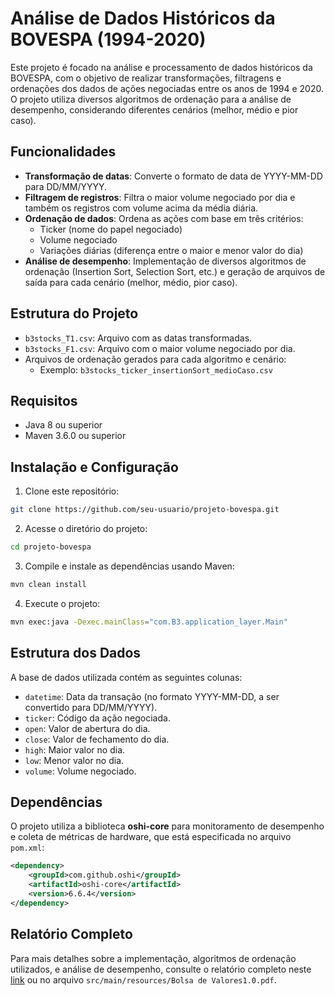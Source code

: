 # Análise de Dados Históricos da BOVESPA (1994-2020)

Este projeto é focado na análise e processamento de dados históricos da BOVESPA, com o objetivo de realizar transformações, filtragens e ordenações dos dados de ações negociadas entre os anos de 1994 e 2020. O projeto utiliza diversos algoritmos de ordenação para a análise de desempenho, considerando diferentes cenários (melhor, médio e pior caso).

## Funcionalidades

- **Transformação de datas**: Converte o formato de data de YYYY-MM-DD para DD/MM/YYYY.
- **Filtragem de registros**: Filtra o maior volume negociado por dia e também os registros com volume acima da média diária.
- **Ordenação de dados**: Ordena as ações com base em três critérios: 
  - Ticker (nome do papel negociado)
  - Volume negociado
  - Variações diárias (diferença entre o maior e menor valor do dia)
- **Análise de desempenho**: Implementação de diversos algoritmos de ordenação (Insertion Sort, Selection Sort, etc.) e geração de arquivos de saída para cada cenário (melhor, médio, pior caso).

## Estrutura do Projeto

- `b3stocks_T1.csv`: Arquivo com as datas transformadas.
- `b3stocks_F1.csv`: Arquivo com o maior volume negociado por dia.
- Arquivos de ordenação gerados para cada algoritmo e cenário:
  - Exemplo: `b3stocks_ticker_insertionSort_medioCaso.csv`

## Requisitos

- Java 8 ou superior
- Maven 3.6.0 ou superior

## Instalação e Configuração

1. Clone este repositório:

```bash
git clone https://github.com/seu-usuario/projeto-bovespa.git
```

2. Acesse o diretório do projeto:

```bash
cd projeto-bovespa
```

3. Compile e instale as dependências usando Maven:

```bash
mvn clean install
```

4. Execute o projeto:

```bash
mvn exec:java -Dexec.mainClass="com.B3.application_layer.Main"
```

## Estrutura dos Dados

A base de dados utilizada contém as seguintes colunas:

- `datetime`: Data da transação (no formato YYYY-MM-DD, a ser convertido para DD/MM/YYYY).
- `ticker`: Código da ação negociada.
- `open`: Valor de abertura do dia.
- `close`: Valor de fechamento do dia.
- `high`: Maior valor no dia.
- `low`: Menor valor no dia.
- `volume`: Volume negociado.

## Dependências

O projeto utiliza a biblioteca **oshi-core** para monitoramento de desempenho e coleta de métricas de hardware, que está especificada no arquivo `pom.xml`:

```xml
<dependency>
    <groupId>com.github.oshi</groupId>
    <artifactId>oshi-core</artifactId>
    <version>6.6.4</version>
</dependency>
```

## Relatório Completo

Para mais detalhes sobre a implementação, algoritmos de ordenação utilizados, e análise de desempenho, consulte o relatório completo neste [link](https://github.com/TarcioDiniz/B3StructAnalyzer/blob/master/src/main/resources/Bolsa%20de%20Valores3.0.pdf) ou no arquivo `src/main/resources/Bolsa de Valores1.0.pdf`.
